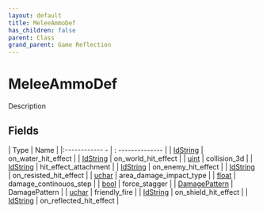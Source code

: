 ```yaml
---
layout: default
title: MeleeAmmoDef
has_children: false
parent: Class
grand_parent: Game Reflection
---
```

# MeleeAmmoDef
Description 

## Fields
| Type | Name |
|:------------ - | : -------------- |
| [IdString](game-reflection/components/id_string.md) | on_water_hit_effect |
| [IdString](game-reflection/components/id_string.md) | on_world_hit_effect |
| [uint](game-reflection/components/uint.md) | collision_3d |
| [IdString](game-reflection/components/id_string.md) | hit_effect_attachment |
| [IdString](game-reflection/components/id_string.md) | on_enemy_hit_effect |
| [IdString](game-reflection/components/id_string.md) | on_resisted_hit_effect |
| [uchar](game-reflection/enums/uchar.md) | area_damage_impact_type |
| [float](game-reflection/components/float.md) | damage_continouos_step |
| [bool](game-reflection/components/bool.md) | force_stagger |
| [DamagePattern](game-reflection/classes/damage_pattern.md) | DamagePattern |
| [uchar](game-reflection/enums/uchar.md) | friendly_fire |
| [IdString](game-reflection/components/id_string.md) | on_shield_hit_effect |
| [IdString](game-reflection/components/id_string.md) | on_reflected_hit_effect |
